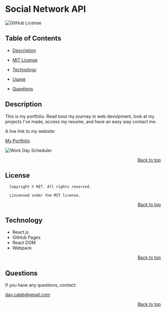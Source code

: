 <h1 id='title'> Social Network API </h1>

![GitHub License](https://img.shields.io/badge/license-MIT-blue.svg)

<h2 id='contents'> Table of Contents </h2>

- [Description](#description)

- [MIT License](#license)

- [Technology](#technology)

- [Usage](#usage)

- [Questions](#questions)

<h2 id='description'> Description </h2>

This is my portfolio. Read bout my journey in web devolpment, look at my projects I've made, access my resume, and have an easy way contact me.

A live link to my website:

[My Portfolio](https://drive.google.com/file/d/1n8JH2iikzqOabDGzV83kHyIGHbVheeNo/view)


![Work Day Scheduler](src/images/portfolioSS.png)

<p style='text-align: right;'><a href='#title'>Back to top</a></p>

<h2 id='license'>License</h2>

      Copyright © MIT. All rights reserved.

      Lincensed under the MIT license.

<p style='text-align: right;'><a href='#title'>Back to top</a></p>


<h2 id='technology'> Technology </h2>

- React.js
- GitHub Pages
- React DOM
- Webpack

<p style='text-align: right;'><a href='#title'>Back to top</a></p>

<h2 id='questions'> Questions </h2>

If you have any questions, contact:

day.caleb@gmail.com

<p style='text-align: right;'><a href='#title'>Back to top</a></p>